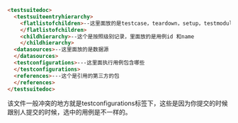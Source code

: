```html
<testsuitedoc>
  <testsuiteentryhierarchy>
    <flatlistofchildren>--这里面放的是testcase，teardown，setup，testmodule，smartfoldernode的id和name这个是扁平化的记录
    </flatlistofchildren>
    <childhierarchy>--这个是按照级别记录，里面放的是用例id 和name
    </childhierarchy>
  <datasources>--这里面放的是数据源
  </datasources>
  <testconfigurations>---这里面执行用例包含哪些
  </testconfigurations>
  <references>---这个是引用的第三方的包
  </references>
</testsuitedoc>
```  

该文件一般冲突的地方就是testconfigurations标签下，这些是因为你提交的时候跟别人提交的时候，选中的用例是不一样的。

